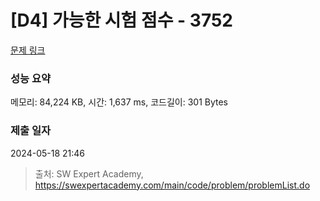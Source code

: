 # [D4] 가능한 시험 점수 - 3752 

[문제 링크](https://swexpertacademy.com/main/code/problem/problemDetail.do?contestProbId=AWHPkqBqAEsDFAUn) 

### 성능 요약

메모리: 84,224 KB, 시간: 1,637 ms, 코드길이: 301 Bytes

### 제출 일자

2024-05-18 21:46



> 출처: SW Expert Academy, https://swexpertacademy.com/main/code/problem/problemList.do